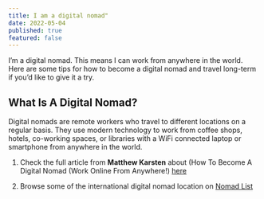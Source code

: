 ```yaml
---
title: I am a digital nomad"
date: 2022-05-04
published: true
featured: false
---
```



I’m a digital nomad. This means I can work from anywhere in the world. Here are some tips for how to become a digital nomad and travel long-term if you’d like to give it a try.


## What Is A Digital Nomad?

Digital nomads are remote workers who travel to different locations on a regular basis. They use modern technology to work from coffee shops, hotels, co-working spaces, or libraries with a WiFi connected laptop or smartphone from anywhere in the world.

1. Check the full article from **Matthew Karsten** about (How To Become A Digital Nomad (Work Online From Anywhere!) [here](https://expertvagabond.com/digital-nomad-tips/)

2. Browse some of the international digital nomad location on [Nomad List](https://nomadlist.com/)

